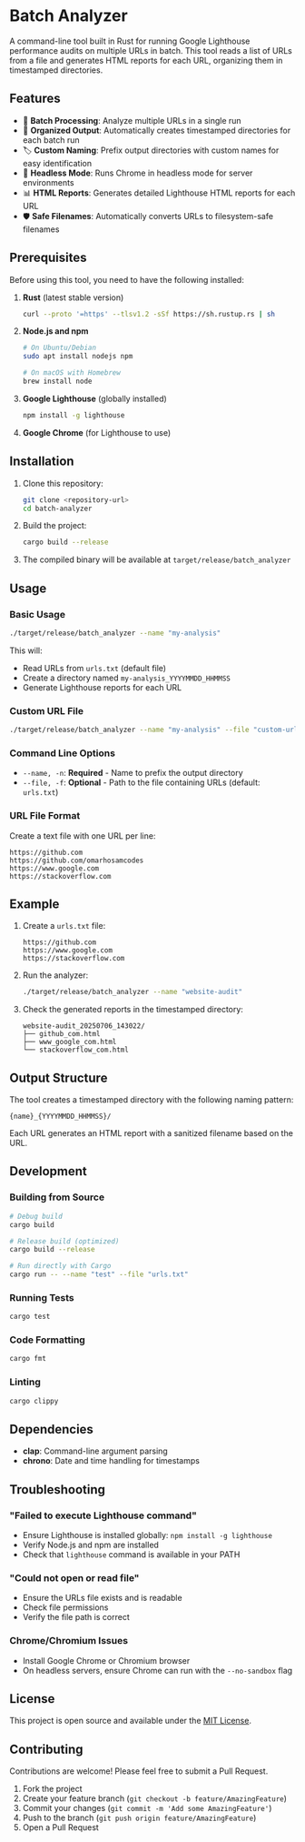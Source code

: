 # Batch Analyzer

A command-line tool built in Rust for running Google Lighthouse performance audits on multiple URLs in batch. This tool reads a list of URLs from a file and generates HTML reports for each URL, organizing them in timestamped directories.

## Features

- 🚀 **Batch Processing**: Analyze multiple URLs in a single run
- 📁 **Organized Output**: Automatically creates timestamped directories for each batch run
- 🏷️ **Custom Naming**: Prefix output directories with custom names for easy identification
- 🔧 **Headless Mode**: Runs Chrome in headless mode for server environments
- 📊 **HTML Reports**: Generates detailed Lighthouse HTML reports for each URL
- 🛡️ **Safe Filenames**: Automatically converts URLs to filesystem-safe filenames

## Prerequisites

Before using this tool, you need to have the following installed:

1. **Rust** (latest stable version)
   ```bash
   curl --proto '=https' --tlsv1.2 -sSf https://sh.rustup.rs | sh
   ```

2. **Node.js and npm**
   ```bash
   # On Ubuntu/Debian
   sudo apt install nodejs npm
   
   # On macOS with Homebrew
   brew install node
   ```

3. **Google Lighthouse** (globally installed)
   ```bash
   npm install -g lighthouse
   ```

4. **Google Chrome** (for Lighthouse to use)

## Installation

1. Clone this repository:
   ```bash
   git clone <repository-url>
   cd batch-analyzer
   ```

2. Build the project:
   ```bash
   cargo build --release
   ```

3. The compiled binary will be available at `target/release/batch_analyzer`

## Usage

### Basic Usage

```bash
./target/release/batch_analyzer --name "my-analysis"
```

This will:
- Read URLs from `urls.txt` (default file)
- Create a directory named `my-analysis_YYYYMMDD_HHMMSS`
- Generate Lighthouse reports for each URL

### Custom URL File

```bash
./target/release/batch_analyzer --name "my-analysis" --file "custom-urls.txt"
```

### Command Line Options

- `--name, -n`: **Required** - Name to prefix the output directory
- `--file, -f`: **Optional** - Path to the file containing URLs (default: `urls.txt`)

### URL File Format

Create a text file with one URL per line:

```
https://github.com
https://github.com/omarhosamcodes
https://www.google.com
https://stackoverflow.com
```

## Example

1. Create a `urls.txt` file:
   ```
   https://github.com
   https://www.google.com
   https://stackoverflow.com
   ```

2. Run the analyzer:
   ```bash
   ./target/release/batch_analyzer --name "website-audit"
   ```

3. Check the generated reports in the timestamped directory:
   ```
   website-audit_20250706_143022/
   ├── github_com.html
   ├── www_google_com.html
   └── stackoverflow_com.html
   ```

## Output Structure

The tool creates a timestamped directory with the following naming pattern:
```
{name}_{YYYYMMDD_HHMMSS}/
```

Each URL generates an HTML report with a sanitized filename based on the URL.

## Development

### Building from Source

```bash
# Debug build
cargo build

# Release build (optimized)
cargo build --release

# Run directly with Cargo
cargo run -- --name "test" --file "urls.txt"
```

### Running Tests

```bash
cargo test
```

### Code Formatting

```bash
cargo fmt
```

### Linting

```bash
cargo clippy
```

## Dependencies

- **clap**: Command-line argument parsing
- **chrono**: Date and time handling for timestamps

## Troubleshooting

### "Failed to execute Lighthouse command"
- Ensure Lighthouse is installed globally: `npm install -g lighthouse`
- Verify Node.js and npm are installed
- Check that `lighthouse` command is available in your PATH

### "Could not open or read file"
- Ensure the URLs file exists and is readable
- Check file permissions
- Verify the file path is correct

### Chrome/Chromium Issues
- Install Google Chrome or Chromium browser
- On headless servers, ensure Chrome can run with the `--no-sandbox` flag

## License

This project is open source and available under the [MIT License](LICENSE).

## Contributing

Contributions are welcome! Please feel free to submit a Pull Request.

1. Fork the project
2. Create your feature branch (`git checkout -b feature/AmazingFeature`)
3. Commit your changes (`git commit -m 'Add some AmazingFeature'`)
4. Push to the branch (`git push origin feature/AmazingFeature`)
5. Open a Pull Request
